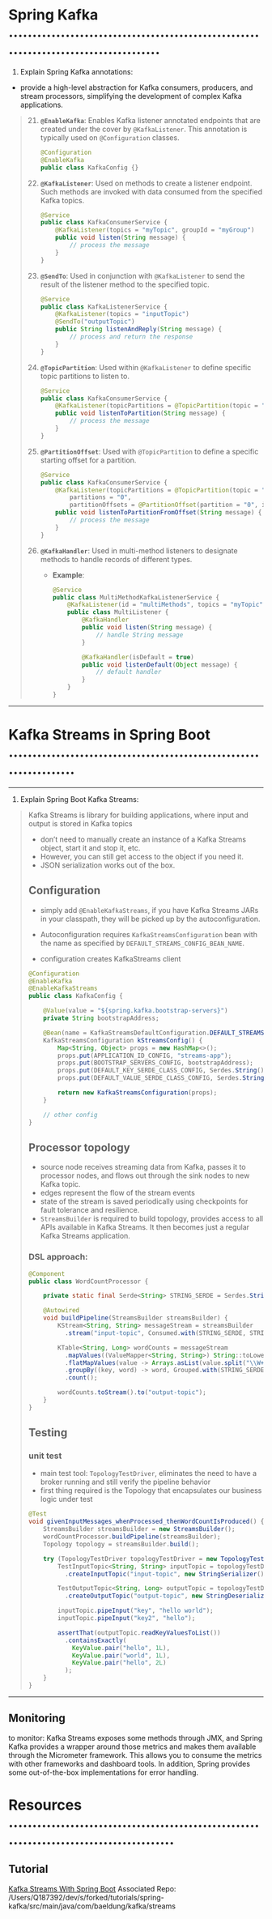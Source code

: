 # Spring Kafka .....................................................................................

<!--ID:1706289784923-->
1. Explain Spring Kafka annotations:
- provide a high-level abstraction for Kafka consumers, producers, and stream processors, simplifying the development of complex Kafka applications.
> 21. **`@EnableKafka`**: Enables Kafka listener annotated endpoints that are created under the cover by `@KafkaListener`. This annotation is typically used on `@Configuration` classes.
>       ```java
>       @Configuration
>       @EnableKafka
>       public class KafkaConfig {}
>       ```
>
> 22. **`@KafkaListener`**: Used on methods to create a listener endpoint. Such methods are invoked with data consumed from the specified Kafka topics.
>       ```java
>       @Service
>       public class KafkaConsumerService {
>           @KafkaListener(topics = "myTopic", groupId = "myGroup")
>           public void listen(String message) {
>               // process the message
>           }
>       }
>       ```
>
> 24. **`@SendTo`**: Used in conjunction with `@KafkaListener` to send the result of the listener method to the specified topic.
>       ```java
>       @Service
>       public class KafkaListenerService {
>           @KafkaListener(topics = "inputTopic")
>           @SendTo("outputTopic")
>           public String listenAndReply(String message) {
>               // process and return the response
>           }
>       }
>       ```
>
> 25. **`@TopicPartition`**: Used within `@KafkaListener` to define specific topic partitions to listen to.
>       ```java
>       @Service
>       public class KafkaConsumerService {
>           @KafkaListener(topicPartitions = @TopicPartition(topic = "myTopic", partitions = { "0", "1" }))
>           public void listenToPartition(String message) {
>               // process the message
>           }
>       }
>       ```
>
> 26. **`@PartitionOffset`**: Used with `@TopicPartition` to define a specific starting offset for a partition.
>       ```java
>       @Service
>       public class KafkaConsumerService {
>           @KafkaListener(topicPartitions = @TopicPartition(topic = "myTopic",
>               partitions = "0",
>               partitionOffsets = @PartitionOffset(partition = "0", initialOffset = "100")))
>           public void listenToPartitionFromOffset(String message) {
>               // process the message
>           }
>       }
>       ```
>
> 27. **`@KafkaHandler`**: Used in multi-method listeners to designate methods to handle records of different types.
>     - **Example**:
>       ```java
>       @Service
>       public class MultiMethodKafkaListenerService {
>           @KafkaListener(id = "multiMethods", topics = "myTopic")
>           public class MultiListener {
>               @KafkaHandler
>               public void listen(String message) {
>                   // handle String message
>               }
>
>               @KafkaHandler(isDefault = true)
>               public void listenDefault(Object message) {
>                   // default handler
>               }
>           }
>       }
>       ```

---

# Kafka Streams in Spring Boot  ...................................................................

---
1. Explain Spring Boot Kafka Streams:
> Kafka Streams is library for building applications, where input and output is stored in Kafka topics
> - don’t need to manually create an instance of a Kafka Streams object, start it and stop it, etc.
> - However, you can still get access to the object if you need it.
> - JSON serialization works out of the box.
>
> ## Configuration
> - simply add `@EnableKafkaStreams`, if you have Kafka Streams JARs in your classpath, they will be picked up by the autoconfiguration.
>
> - Autoconfiguration requires `KafkaStreamsConfiguration` bean with the name as specified by `DEFAULT_STREAMS_CONFIG_BEAN_NAME`.
> - configuration creates KafkaStreams client
> ```java
> @Configuration
> @EnableKafka
> @EnableKafkaStreams
> public class KafkaConfig {
>
>     @Value(value = "${spring.kafka.bootstrap-servers}")
>     private String bootstrapAddress;
>
>     @Bean(name = KafkaStreamsDefaultConfiguration.DEFAULT_STREAMS_CONFIG_BEAN_NAME)
>     KafkaStreamsConfiguration kStreamsConfig() {
>         Map<String, Object> props = new HashMap<>();
>         props.put(APPLICATION_ID_CONFIG, "streams-app");
>         props.put(BOOTSTRAP_SERVERS_CONFIG, bootstrapAddress);
>         props.put(DEFAULT_KEY_SERDE_CLASS_CONFIG, Serdes.String().getClass().getName());
>         props.put(DEFAULT_VALUE_SERDE_CLASS_CONFIG, Serdes.String().getClass().getName());
>
>         return new KafkaStreamsConfiguration(props);
>     }
>
>     // other config
> }
> ```
>
> ## Processor topology
> - source node receives streaming data from Kafka, passes it to processor nodes, and flows out through the sink nodes to new Kafka topic.
> - edges represent the flow of the stream events
> - state of the stream is saved periodically using checkpoints for fault tolerance and resilience.
> - `StreamsBuilder` is required to build topology, provides access to all APIs available in Kafka Streams. It then becomes just a regular Kafka Streams application.
> ### DSL approach:
> ```java
> @Component
> public class WordCountProcessor {
>
>     private static final Serde<String> STRING_SERDE = Serdes.String();
>
>     @Autowired
>     void buildPipeline(StreamsBuilder streamsBuilder) {
>         KStream<String, String> messageStream = streamsBuilder
>           .stream("input-topic", Consumed.with(STRING_SERDE, STRING_SERDE));
>
>         KTable<String, Long> wordCounts = messageStream
>           .mapValues((ValueMapper<String, String>) String::toLowerCase)
>           .flatMapValues(value -> Arrays.asList(value.split("\\W+")))
>           .groupBy((key, word) -> word, Grouped.with(STRING_SERDE, STRING_SERDE))
>           .count();
>
>         wordCounts.toStream().to("output-topic");
>     }
> }
> ```
>
> ## Testing
> ### unit test
> - main test tool: `TopologyTestDriver`, eliminates the need to have a broker running and still verify the pipeline behavior
> - first thing required is the Topology that encapsulates our business logic under test
> ```java
> @Test
> void givenInputMessages_whenProcessed_thenWordCountIsProduced() {
>     StreamsBuilder streamsBuilder = new StreamsBuilder();
>     wordCountProcessor.buildPipeline(streamsBuilder);
>     Topology topology = streamsBuilder.build();
>
>     try (TopologyTestDriver topologyTestDriver = new TopologyTestDriver(topology, new Properties())) {
>         TestInputTopic<String, String> inputTopic = topologyTestDriver
>           .createInputTopic("input-topic", new StringSerializer(), new StringSerializer());
>
>         TestOutputTopic<String, Long> outputTopic = topologyTestDriver
>           .createOutputTopic("output-topic", new StringDeserializer(), new LongDeserializer());
>
>         inputTopic.pipeInput("key", "hello world");
>         inputTopic.pipeInput("key2", "hello");
>
>         assertThat(outputTopic.readKeyValuesToList())
>           .containsExactly(
>             KeyValue.pair("hello", 1L),
>             KeyValue.pair("world", 1L),
>             KeyValue.pair("hello", 2L)
>           );
>     }
> }
> ```

---



## Monitoring
to monitor: Kafka Streams exposes some methods through JMX, and Spring Kafka provides a wrapper around those metrics and makes them available through the Micrometer framework.
This allows you to consume the metrics with other frameworks and dashboard tools. In addition, Spring provides some out-of-the-box implementations for error handling.


# Resources ........................................................................................
## Tutorial
[Kafka Streams With Spring Boot](https://www.baeldung.com/spring-boot-kafka-streams)
Associated Repo: /Users/Q187392/dev/s/forked/tutorials/spring-kafka/src/main/java/com/baeldung/kafka/streams

